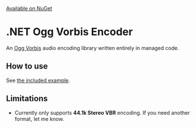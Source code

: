 [Available on NuGet](https://www.nuget.org/packages/OggVorbisEncoder/)

.NET Ogg Vorbis Encoder
=======================
An [Ogg Vorbis](https://xiph.org/vorbis/) audio encoding library written entirely in managed code.

How to use
----------
See [the included example](OggVorbisEncoder.Example/Encoder.cs).

Limitations
-----------
 - Currently only supports **44.1k Stereo VBR** encoding.  If you need another format, let me know.

